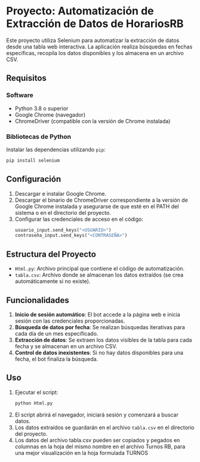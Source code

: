 # Proyecto: Automatización de Extracción de Datos de HorariosRB

Este proyecto utiliza Selenium para automatizar la extracción de datos desde una tabla web interactiva. La aplicación realiza búsquedas en fechas específicas, recopila los datos disponibles y los almacena en un archivo CSV.

## Requisitos

### Software

- Python 3.8 o superior
- Google Chrome (navegador)
- ChromeDriver (compatible con la versión de Chrome instalada)

### Bibliotecas de Python

Instalar las dependencias utilizando `pip`:

```bash
pip install selenium
```

## Configuración

1. Descargar e instalar Google Chrome.
2. Descargar el binario de ChromeDriver correspondiente a la versión de Google Chrome instalada y asegurarse de que esté en el PATH del sistema o en el directorio del proyecto.
3. Configurar las credenciales de acceso en el código:
   ```python
   usuario_input.send_keys("<USUARIO>")
   contraseña_input.send_keys("<CONTRASEÑA>")
   ```

## Estructura del Proyecto

- `Html.py`: Archivo principal que contiene el código de automatización.
- `tabla.csv`: Archivo donde se almacenan los datos extraídos (se crea automáticamente si no existe).

## Funcionalidades

1. **Inicio de sesión automático**: El bot accede a la página web e inicia sesión con las credenciales proporcionadas.
2. **Búsqueda de datos por fecha**: Se realizan búsquedas iterativas para cada día de un mes especificado.
3. **Extracción de datos**: Se extraen los datos visibles de la tabla para cada fecha y se almacenan en un archivo CSV.
4. **Control de datos inexistentes**: Si no hay datos disponibles para una fecha, el bot finaliza la búsqueda.

## Uso

1. Ejecutar el script:
   ```bash
   python Html.py
   ```
2. El script abrirá el navegador, iniciará sesión y comenzará a buscar datos.
3. Los datos extraídos se guardarán en el archivo `tabla.csv` en el directorio del proyecto.
4. Los datos del archivo tabla.csv pueden ser copiados y pegados en columnas en la hoja del mismo nombre en el archivo Turnos RB, para una mejor visualización en la hoja formulada TURNOS



